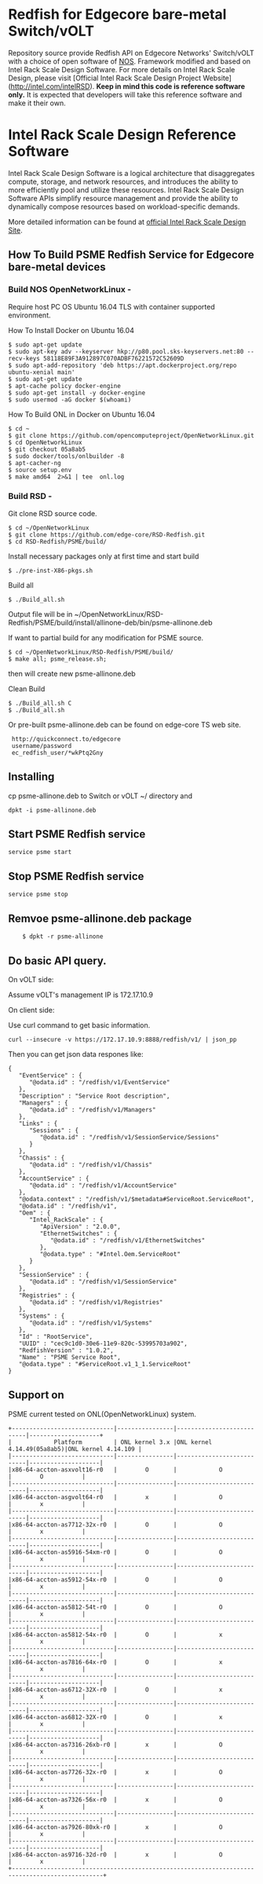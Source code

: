 # Redfish for Edgecore bare-metal Switch/vOLT

Repository source provide Redfish API on Edgecore Networks' Switch/vOLT with a choice of open software of [NOS](https://github.com/opencomputeproject/OpenNetworkLinux).
Framework modified and based on Intel Rack Scale Design Software. 
For more details on Intel Rack Scale Design, please visit [Official Intel Rack Scale Design Project Website]
(http://intel.com/intelRSD).
**Keep in mind this code is reference software only.** 
It is expected that developers will take this reference software and make it their own. 

# Intel Rack Scale Design Reference Software

Intel Rack Scale Design Software is a logical architecture that disaggregates compute, storage, and network resources, 
and introduces the ability to more efficiently pool and utilize these resources. 
Intel Rack Scale Design Software APIs simplify resource management and provide the ability to dynamically compose resources 
based on workload-specific demands.

More detailed information can be found at [official Intel Rack Scale Design Site](http://intel.com/intelRSD).

## How To Build PSME Redfish Service for Edgecore bare-metal devices

### Build NOS OpenNetworkLinux -

 Require host PC OS Ubuntu 16.04 TLS with container supported environment.
  
 How To Install Docker on Ubuntu 16.04
```  
$ sudo apt-get update
$ sudo apt-key adv --keyserver hkp://p80.pool.sks-keyservers.net:80 --recv-keys 58118E89F3A912897C070ADBF76221572C52609D
$ sudo apt-add-repository 'deb https://apt.dockerproject.org/repo ubuntu-xenial main'
$ sudo apt-get update
$ apt-cache policy docker-engine
$ sudo apt-get install -y docker-engine
$ sudo usermod -aG docker $(whoami)
```  
 How To Build ONL in Docker on Ubuntu 16.04
```    
$ cd ~
$ git clone https://github.com/opencomputeproject/OpenNetworkLinux.git 
$ cd OpenNetworkLinux
$ git checkout 05a8ab5 
$ sudo docker/tools/onlbuilder -8
$ apt-cacher-ng
$ source setup.env
$ make amd64  2>&1 | tee  onl.log   
```    
### Build RSD -

 Git clone RSD source code.
  
```   
$ cd ~/OpenNetworkLinux
$ git clone https://github.com/edge-core/RSD-Redfish.git
$ cd RSD-Redfish/PSME/build/
```  
 Install necessary packages only at first time and start build
```  
$ ./pre-inst-X86-pkgs.sh
```  
 Build all
  
```  
$ ./Build_all.sh
``` 
 Output file will be in ~/OpenNetworkLinux/RSD-Redfish/PSME/build/install/allinone-deb/bin/psme-allinone.deb

 If want to partial build for any modification for PSME source.
``` 
$ cd ~/OpenNetworkLinux/RSD-Redfish/PSME/build/
$ make all; psme_release.sh;
``` 
 then will create new psme-allinone.deb

 Clean Build
``` 
$ ./Build_all.sh C
$ ./Build_all.sh
``` 

 Or pre-built psme-allinone.deb can be found on edge-core TS web site.
``` 
 http://quickconnect.to/edgecore
 username/password   
 ec_redfish_user/*wkPtq2Gny
``` 

## Installing
cp psme-allinone.deb to Switch or vOLT ~/ directory and
```
dpkt -i psme-allinone.deb
```
## Start PSME Redfish service

```
service psme start
```
## Stop PSME Redfish service

```
service psme stop
```

## Remvoe psme-allinone.deb package
```
    $ dpkt -r psme-allinone
```

## Do basic API query.

On vOLT side:

Assume vOLT's management IP is 172.17.10.9

On client side:

Use curl command to get basic information.
```
curl --insecure -v https://172.17.10.9:8888/redfish/v1/ | json_pp
```
Then you can get json data respones like:
```
{
   "EventService" : {
      "@odata.id" : "/redfish/v1/EventService"
   },
   "Description" : "Service Root description",
   "Managers" : {
      "@odata.id" : "/redfish/v1/Managers"
   },
   "Links" : {
      "Sessions" : {
         "@odata.id" : "/redfish/v1/SessionService/Sessions"
      }
   },
   "Chassis" : {
      "@odata.id" : "/redfish/v1/Chassis"
   },
   "AccountService" : {
      "@odata.id" : "/redfish/v1/AccountService"
   },
   "@odata.context" : "/redfish/v1/$metadata#ServiceRoot.ServiceRoot",
   "@odata.id" : "/redfish/v1",
   "Oem" : {
      "Intel_RackScale" : {
         "ApiVersion" : "2.0.0",
         "EthernetSwitches" : {
            "@odata.id" : "/redfish/v1/EthernetSwitches"
         },
         "@odata.type" : "#Intel.Oem.ServiceRoot"
      }
   },
   "SessionService" : {
      "@odata.id" : "/redfish/v1/SessionService"
   },
   "Registries" : {
      "@odata.id" : "/redfish/v1/Registries"
   },
   "Systems" : {
      "@odata.id" : "/redfish/v1/Systems"
   },
   "Id" : "RootService",
   "UUID" : "cec9c1d0-30e6-11e9-820c-53995703a902",
   "RedfishVersion" : "1.0.2",
   "Name" : "PSME Service Root",
   "@odata.type" : "#ServiceRoot.v1_1_1.ServiceRoot"
}
``` 


## Support on 

PSME current tested on ONL(OpenNetworkLinux) system. 
   
	+-----------------------------|----------------|---------------------------|--------------------+
	|            Platform         | ONL kernel 3.x |ONL kernel 4.14.49(05a8ab5)|ONL kernel 4.14.109 |
	|-----------------------------|----------------|---------------------------|--------------------|                 
	|x86-64-accton-asxvolt16-r0   |        O       |            O              |        O           |         
	|-----------------------------|----------------|---------------------------|--------------------|                 
	|x86-64-accton-asgvolt64-r0   |        x       |            O              |        x           |         
	|-----------------------------|----------------|---------------------------|--------------------|                 
	|x86-64-accton-as7712-32x-r0  |        O       |            O              |        x           |         
	|-----------------------------|----------------|---------------------------|--------------------|                 
	|x86-64-accton-as5916-54xm-r0 |        O       |            O              |        x           |         
	|-----------------------------|----------------|---------------------------|--------------------|                 
	|x86-64-accton-as5912-54x-r0  |        O       |            O              |        x           |         
	|-----------------------------|----------------|---------------------------|--------------------|                 
	|x86-64-accton-as5812-54t-r0  |        O       |            O              |        x           |         
	|-----------------------------|----------------|---------------------------|--------------------|                 
	|x86-64-accton-as5812-54x-r0  |        O       |            x              |        x           |         
	|-----------------------------|----------------|---------------------------|--------------------|                 
	|x86-64-accton-as7816-64x-r0  |        O       |            x              |        x           |         
	|-----------------------------|----------------|---------------------------|--------------------|                 
	|x86-64-accton-as6712-32X-r0  |        O       |            x              |        x           |         
	|-----------------------------|----------------|---------------------------|--------------------|                 
	|x86-64-accton-as6812-32X-r0  |        O       |            x              |        x           |         
	|-----------------------------|----------------|---------------------------|--------------------|                 
	|x86-64-accton-as7316-26xb-r0 |        x       |            O              |        x           |         
	|-----------------------------|----------------|---------------------------|--------------------|                 
	|x86-64-accton-as7726-32x-r0  |        x       |            O              |        x           |         
	|-----------------------------|----------------|---------------------------|--------------------|                 
	|x86-64-accton-as7326-56x-r0  |        x       |            O              |        x           |         
	|-----------------------------|----------------|---------------------------|--------------------|                 
	|x86-64-accton-as7926-80xk-r0 |        x       |            O              |        x           |         
	|-----------------------------|----------------|---------------------------|--------------------|                 
	|x86-64-accton-as9716-32d-r0  |        x       |            O              |        x           |         
	+------------------------------------------------------------------------------------------------+
